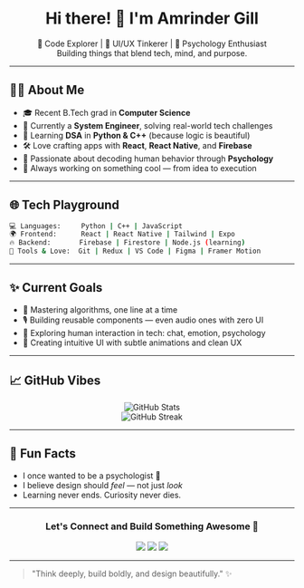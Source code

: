 <h1 align="center">Hi there! 👋 I'm Amrinder Gill</h1>

<p align="center">
  🚀 Code Explorer | 🎨 UI/UX Tinkerer | 🧠 Psychology Enthusiast <br>
  Building things that blend tech, mind, and purpose.
</p>

---

## 🧑‍💻 About Me

- 🎓 Recent B.Tech grad in **Computer Science**
- 💼 Currently a **System Engineer**, solving real-world tech challenges
- 🧠 Learning **DSA** in **Python & C++** (because logic is beautiful)
- 🛠️ Love crafting apps with **React**, **React Native**, and **Firebase**
- 🧩 Passionate about decoding human behavior through **Psychology**
- 🎯 Always working on something cool — from idea to execution

---

## 🌐 Tech Playground

```bash
💻 Languages:     Python | C++ | JavaScript
🌍 Frontend:      React | React Native | Tailwind | Expo
🔥 Backend:       Firebase | Firestore | Node.js (learning)
🧰 Tools & Love:  Git | Redux | VS Code | Figma | Framer Motion
```

---

## ✨ Current Goals

- 📘 Mastering algorithms, one line at a time
- 🎙️ Building reusable components — even audio ones with zero UI
- 💬 Exploring human interaction in tech: chat, emotion, psychology
- 🌱 Creating intuitive UI with subtle animations and clean UX

---

## 📈 GitHub Vibes

<p align="center">
  <img src="https://github-readme-stats.vercel.app/api?username=Amrindergill666&show_icons=true&theme=radical" alt="GitHub Stats" />
  <br />
  <img src="https://github-readme-streak-stats.herokuapp.com?user=Amrindergill666&theme=radical" alt="GitHub Streak" />
</p>

---

## 🧠 Fun Facts

- I once wanted to be a psychologist 👀
- I believe design should *feel* — not just *look*
- Learning never ends. Curiosity never dies.

---

<h3 align="center">Let's Connect and Build Something Awesome 🤝</h3>

<p align="center">
  <a href="https://www.linkedin.com/in/your-linkedin/"><img src="https://img.shields.io/badge/LinkedIn-blue?logo=linkedin&style=for-the-badge" /></a>
  <a href="mailto:youremail@example.com"><img src="https://img.shields.io/badge/Gmail-D14836?logo=gmail&style=for-the-badge&logoColor=white" /></a>
  <a href="https://your-portfolio.com"><img src="https://img.shields.io/badge/Portfolio-000?logo=githubpages&style=for-the-badge" /></a>
</p>

---

> "Think deeply, build boldly, and design beautifully." ✨
